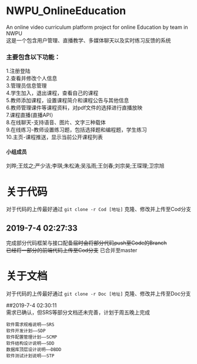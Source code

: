 # NWPU_OnlineEducation  
An online video curriculum platform project for online Education by team in NWPU  
这是一个包含用户管理、直播教学、多媒体聊天以及实时练习反馈的系统  
### 主要包含以下功能：  
1.注册登陆  
2.查看并修改个人信息  
3.管理员信息管理  
4.学生加入，退出课程，查看自己的课程  
5.教师添加课程，设置课程简介和课程公告与其他信息  
6.教师管理课件等课程资料，对pdf文件的选择进行直播放映  
7.课程直播(直播API）  
8.在线聊天-支持语音、图片、文字三种载体  
9.在线练习-教师设置练习题，包括选择题和编程题，学生练习  
10.主页-课程推送，显示当前公开课程列表  
#### 小组成员  
刘晔;王炫之;严少洁;李琪;朱松涛;吴泓雨;王剑春;刘宗昊;王琛理;卫宗旭  

# **关于代码**  
对于代码的上传最好通过
`git clone -r Cod [地址]`
克隆、修改并上传至Cod分支

## 2019-7-4 02:27:33  
完成部分代码框架与接口配备~~届时会将部分代码push至Code的Branch~~  
~~已经将一部分的前端代码上传至Cod分支~~
已合并至master  

# **关于文档**  
对于代码的上传最好通过
`git clone -r Doc [地址]`
克隆、修改并上传至Doc分支

##2019-7-4 02:30:11  
需求已确认，但SRS等部分文档还未完善，计划于周五晚上完成  
```
软件需求规格说明——SRS
软件开发计划——SDP
软件配置管理计划——SCMP
软件结构设计说明——SDD
数据库顶层设计说明——DBDD
软件测试计划说明——STP
```
